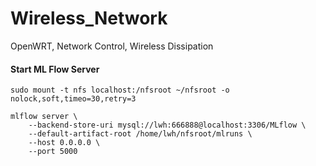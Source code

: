 # Wireless_Network
OpenWRT, Network Control, Wireless Dissipation

#### Start ML Flow Server

```shell
sudo mount -t nfs localhost:/nfsroot ~/nfsroot -o nolock,soft,timeo=30,retry=3

mlflow server \
    --backend-store-uri mysql://lwh:666888@localhost:3306/MLflow \
    --default-artifact-root /home/lwh/nfsroot/mlruns \
    --host 0.0.0.0 \
    --port 5000
    
```

